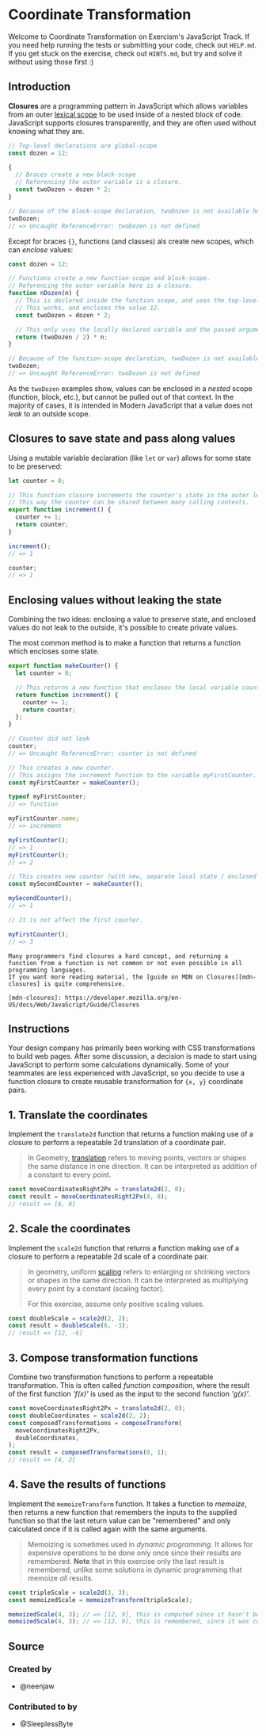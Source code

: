 # Coordinate Transformation

Welcome to Coordinate Transformation on Exercism's JavaScript Track.
If you need help running the tests or submitting your code, check out `HELP.md`.
If you get stuck on the exercise, check out `HINTS.md`, but try and solve it without using those first :)

## Introduction

**Closures** are a programming pattern in JavaScript which allows variables from an outer [lexical scope][wiki-lexical-scope] to be used inside of a nested block of code.
JavaScript supports closures transparently, and they are often used without knowing what they are.

```javascript
// Top-level declarations are global-scope
const dozen = 12;

{
  // Braces create a new block-scope
  // Referencing the outer variable is a closure.
  const twoDozen = dozen * 2;
}

// Because of the block-scope declaration, twoDozen is not available here.
twoDozen;
// => Uncaught ReferenceError: twoDozen is not defined
```

Except for braces `{}`, functions (and classes) als create new scopes, which can _enclose_ values:

```javascript
const dozen = 12;

// Functions create a new function-scope and block-scope.
// Referencing the outer variable here is a closure.
function nDozen(n) {
  // This is declared inside the function scope, and uses the top-level scope.
  // This works, and encloses the value 12.
  const twoDozen = dozen * 2;

  // This only uses the locally declared variable and the passed argument to the parameter `n`
  return (twoDozen / 2) * n;
}

// Because of the function-scope declaration, twoDozen is not available here.
twoDozen;
// => Uncaught ReferenceError: twoDozen is not defined
```

As the `twoDozen` examples show, values can be enclosed in a _nested_ scope (function, block, etc.), but cannot be pulled out of that context.
In the majority of cases, it is intended in Modern JavaScript that a value does not _leak_ to an outside scope.

## Closures to save state and pass along values

Using a mutable variable declaration (like `let` or `var`) allows for some state to be preserved:

```javascript
let counter = 0;

// This function closure increments the counter's state in the outer lexical context.
// This way the counter can be shared between many calling contexts.
export function increment() {
  counter += 1;
  return counter;
}

increment();
// => 1

counter;
// => 1
```

## Enclosing values without leaking the state

Combining the two ideas: enclosing a value to preserve state, and enclosed values do not leak to the outside, it's possible to create private values.

The most common method is to make a function that returns a function which encloses some state.

```javascript
export function makeCounter() {
  let counter = 0;

  // This returns a new function that encloses the local variable counter
  return function increment() {
    counter += 1;
    return counter;
  };
}

// Counter did not leak
counter;
// => Uncaught ReferenceError: counter is not defined

// This creates a new counter.
// This assigns the increment function to the variable myFirstCounter.
const myFirstCounter = makeCounter();

typeof myFirstCounter;
// => function

myFirstCounter.name;
// => increment

myFirstCounter();
// => 1
myFirstCounter();
// => 2

// This creates new counter (with new, separate local state / enclosed counter variable)
const mySecondCounter = makeCounter();

mySecondCounter();
// => 1

// It is not affect the first counter.

myFirstCounter();
// => 3
```

```exercism/note
Many programmers find closures a hard concept, and returning a function from a function is not common or not even possible in all programming languages.
If you want more reading material, the [guide on MDN on Closures][mdn-closures] is quite comprehensive.

[mdn-closures]: https://developer.mozilla.org/en-US/docs/Web/JavaScript/Guide/Closures
```

[wiki-lexical-scope]: https://en.wikipedia.org/wiki/Scope_(computer_science)#Lexical_scoping

## Instructions

Your design company has primarily been working with CSS transformations to build web pages. After some discussion, a decision is made
to start using JavaScript to perform some calculations dynamically. Some of your teammates are less experienced with JavaScript,
so you decide to use a function closure to create reusable transformation for `{x, y}` coordinate pairs.

## 1. Translate the coordinates

Implement the `translate2d` function that returns a function making use of a closure to perform a repeatable 2d translation of a coordinate pair.

> In Geometry, [translation][wiki-translate] refers to moving points, vectors or shapes the same distance in one direction.
> It can be interpreted as addition of a constant to every point.

```javascript
const moveCoordinatesRight2Px = translate2d(2, 0);
const result = moveCoordinatesRight2Px(4, 8);
// result => [6, 8]
```

## 2. Scale the coordinates

Implement the `scale2d` function that returns a function making use of a closure to perform a repeatable 2d scale of a coordinate pair.

> In geometry, uniform [scaling][wiki-scale] refers to enlarging or shrinking vectors or shapes in the same direction.
> It can be interpreted as multiplying every point by a constant (scaling factor).
>
> For this exercise, assume only positive scaling values.

```javascript
const doubleScale = scale2d(2, 2);
const result = doubleScale(6, -3);
// result => [12, -6]
```

## 3. Compose transformation functions

Combine two transformation functions to perform a repeatable transformation. This is often called _function composition_, where the result of the first function _'f(x)'_ is used as the input to the second function _'g(x)'_.

```javascript
const moveCoordinatesRight2Px = translate2d(2, 0);
const doubleCoordinates = scale2d(2, 2);
const composedTransformations = composeTransform(
  moveCoordinatesRight2Px,
  doubleCoordinates,
);
const result = composedTransformations(0, 1);
// result => [4, 2]
```

## 4. Save the results of functions

Implement the `memoizeTransform` function. It takes a function to _memoize_, then returns a new function that remembers the inputs to the supplied function so that the last return value can be "remembered" and only calculated once if it is called again with the same arguments.

> Memoizing is sometimes used in _dynamic programming_.
> It allows for expensive operations to be done only once since their results are remembered.
> **Note** that in this exercise only the last result is remembered, unlike some solutions in dynamic programming that memoize _all_ results.

```javascript
const tripleScale = scale2d(3, 3);
const memoizedScale = memoizeTransform(tripleScale);

memoizedScale(4, 3); // => [12, 9], this is computed since it hasn't been computed before for the arguments
memoizedScale(4, 3); // => [12, 9], this is remembered, since it was computed already
```

[wiki-translate]: https://en.wikipedia.org/wiki/Translation_(geometry)
[wiki-scale]: https://en.wikipedia.org/wiki/Scaling_(geometry)

## Source

### Created by

- @neenjaw

### Contributed to by

- @SleeplessByte